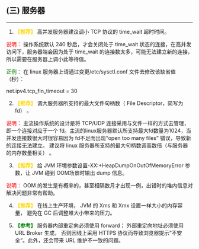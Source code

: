 ## (三) 服务器

---

1. **<font COLOR=#FFD700>【推荐】</font>** 高并发服务器建议调小 TCP 协议的 time_wait 超时时间。

<font color=#FF0000>说明</font>： 操作系统默认 240 秒后，才会关闭处于 time_wait 状态的连接，在高并发访问下，服务器端会因为处于 time_wait 的连接数太多，可能无法建立新的连接，所以需要在服务器上调小此等待值。

<font color=#008000>正例</font>： 在 linux 服务器上请通过变更/etc/sysctl.conf 文件去修改该缺省值（秒）：

net.ipv4.tcp_fin_timeout = 30


2. **<font COLOR=#FFD700>【推荐】</font>** 调大服务器所支持的最大文件句柄数（ File Descriptor，简写为 fd） 。

<font color=#FF0000>说明</font>： 主流操作系统的设计是将 TCP/UDP 连接采用与文件一样的方式去管理，即一个连接对应于一个 fd。主流的linux服务器默认所支持最大fd数量为1024，当并发连接数很大时很容易因为 fd不足而出现“open too many files” 错误，导致新的连接无法建立。 建议将 linux 服务器所支持的最大句柄数调高数倍（与服务器的内存数量相关） 。


3. **<font COLOR=#FFD700>【推荐】</font>** 给 JVM 环境参数设置-XX:+HeapDumpOnOutOfMemoryError 参数，让 JVM 碰到 OOM场景时输出 dump 信息。

<font color=#FF0000>说明</font>： OOM 的发生是有概率的，甚至相隔数月才出现一例，出错时的堆内信息对解决问题非常有帮助。


4. **<font COLOR=#FFD700>【推荐】</font>** 在线上生产环境， JVM 的 Xms 和 Xmx 设置一样大小的内存容量， 避免在 GC 后调整堆大小带来的压力。


5. **<font color=#008000>【参考】</font>** 服务器内部重定向必须使用 forward； 外部重定向地址必须使用 URL Broker 生成， 否则因线上采用 HTTPS 协议而导致浏览器提示“不安全“。此外，还会带来 URL 维护不一致的问题。